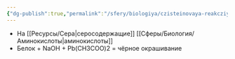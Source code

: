```yaml
---
{"dg-publish":true,"permalink":"/sfery/biologiya/czisteinovaya-reakcziya/","tags":["Общаябиология"]}
---
```


- На [[Ресурсы/Сера\|серосодержащие]] [[Сферы/Биология/Аминокислоты\|аминокислоты]]
- Белок + NaOH + Pb(CH3COO)2 = чёрное окрашивание